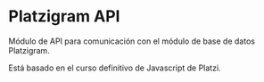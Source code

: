 
<h1>Platzigram API</h1>

Módulo de API para comunicación con el módulo de base de datos Platzigram.

Está basado en el curso definitivo de Javascript de Platzi.